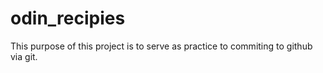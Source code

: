 # odin_recipies
This purpose of this project is to serve as practice to commiting to github via git.
